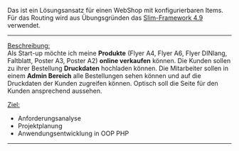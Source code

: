 Das ist ein Lösungsansatz für einen WebShop mit konfigurierbaren Items. 
Für das Routing wird aus Übungsgründen das [Slim-Framework 4.9](https://www.slimframework.com/) verwendet.

___________________
<u>Beschreibung:</u>      
Als Start-up möchte ich meine **Produkte** (Flyer A4, Flyer A6, Flyer DINlang, Faltblatt, Poster
A3, Poster A2) **online verkaufen** können. Die Kunden sollen zu ihrer Bestellung
**Druckdaten** hochladen können. Die Mitarbeiter sollen in einem **Admin Bereich** alle
Bestellungen sehen können und auf die Druckdaten der Kunden zugreifen können. Optisch
soll die Seite für den Kunden ansprechend aussehen.  

<u>Ziel:</u>   

- Anforderungsanalyse
- Projektplanung
- Anwendungsentwicklung in OOP PHP
______________________

